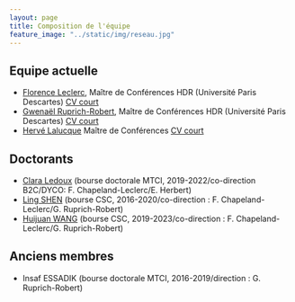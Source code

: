 ```yaml
---
layout: page
title: Composition de l'équipe
feature_image: "../static/img/reseau.jpg"
---
```


## Equipe actuelle

- [Florence Leclerc](mailto:florence.leclerc@parisdescartes.fr), Maître de Conférences HDR (Université Paris Descartes)
  [CV court](/membres/florence)
- [Gwenaël Ruprich-Robert](mailto:gwenael.ruprich@u-paris.fr), Maître de Conférences HDR (Université Paris Descartes)
  [CV court](/membres/gwenael)
- [Hervé Lalucque](mailto:herve.lalucque@univ-paris-diderot.fr) Maître de Conférences
  [CV court](/membres/herve)

## Doctorants

- [Clara Ledoux](mailto:claraaledoux@gmail.com) (bourse doctorale MTCI, 2019-2022/co-direction B2C/DYCO: F. Chapeland-Leclerc/E. Herbert)
- [Ling SHEN](mailto:shen89101@163.com) (bourse CSC, 2016-2020/co-direction : F. Chapeland-Leclerc/G. Ruprich-Robert)
- [Huijuan WANG](mailto:wanghuijuan120508@gmail.com) (bourse CSC, 2019-2023/co-direction : F. Chapeland-Leclerc/G. Ruprich-Robert)

## Anciens membres

- Insaf ESSADIK (bourse doctorale MTCI, 2016-2019/direction : G. Ruprich-Robert)
